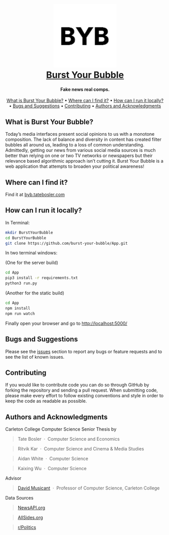 
<h1 align="center">
  <br>
  <img src="https://github.com/burst-your-bubble/App/blob/master/static/favicon.ico" alt="Burst Your Bubble" width="200"></a>
  <br>
  <a href="http://byb.tatebosler.com">Burst Your Bubble</a>
  <br>
</h1>

<h4 align="center">Fake news real comps.</h4>

<p align="center">
  <a href="#what-is-burst-your-bubble">What is Burst Your Bubble?</a> •
  <a href="#where-can-i-find-it">Where can I find it?</a> •
  <a href="#how-can-i-run-it-locally">How can I run it locally?</a> •
  <a href="#bugs-and-suggestions">Bugs and Suggestions</a> •
  <a href="#contributing">Contributing</a> •
  <a href="#authors-and-acknowledgments">Authors and Acknowledgments</a>
</p>

## What is Burst Your Bubble?
Today’s media interfaces present social opinions to us with a monotone composition. The lack of balance and diversity in content has created filter bubbles all around us, leading to a loss of common understanding. Admittedly, getting our news from various social media sources is much better than relying on one or two TV networks or newspapers but their relevance based algorithmic approach isn’t cutting it. Burst Your Bubble is a web application that attempts to broaden your political awareness!

## Where can I find it?
Find it at [byb.tatebosler.com](http://byb.tatebosler.com/)

## How can I run it locally?
In Terminal:
```bash
mkdir BurstYourBubble
cd BurstYourBubble
git clone https://github.com/burst-your-bubble/App.git
```

In two terminal windows:

(One for the server build)
```bash
cd App
pip3 install -r requirements.txt
python3 run.py
```

(Another for the static build)
```bash
cd App
npm install
npm run watch
```

Finally open your browser and go to [http://localhost:5000/](http://localhost:5000/)

## Bugs and Suggestions
Please see the [issues](https://github.com/burst-your-bubble/App/issues) section to report any bugs or feature requests and to see the list of known issues.

## Contributing
If you would like to contribute code you can do so through GitHub by forking the repository and sending a pull request. When submitting code, please make every effort to follow existing conventions and style in order to keep the code as readable as possible.

## Authors and Acknowledgments
Carleton College Computer Science Senior Thesis by
> Tate Bosler &nbsp;&middot;&nbsp;
> Computer Science and Economics

> Ritvik Kar &nbsp;&middot;&nbsp;
> Computer Science and Cinema & Media Studies 

> Aidan White &nbsp;&middot;&nbsp;
> Computer Science

> Kaixing Wu &nbsp;&middot;&nbsp;
> Computer Science

Advisor
> [David Musicant](https://www.cs.carleton.edu/faculty/dmusicant/) &nbsp;&middot;&nbsp;
> Professor of Computer Science, Carleton College 

Data Sources 
> [NewsAPI.org](https://newsapi.org/)

> [AllSides.org](https://www.allsides.com/)

> [r/Politics](https://www.reddit.com/r/politics/)

